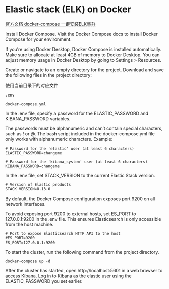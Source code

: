 # Elastic stack (ELK) on Docker
[官方文档 docker-compose 一键安装ELK集群](https://www.elastic.co/guide/en/elasticsearch/reference/current/docker.html#docker-compose-file)

Install Docker Compose. Visit the Docker Compose docs to install Docker Compose for your environment.

If you’re using Docker Desktop, Docker Compose is installed automatically. Make sure to allocate at least 4GB of memory to Docker Desktop. You can adjust memory usage in Docker Desktop by going to Settings > Resources.

Create or navigate to an empty directory for the project.
Download and save the following files in the project directory:

使用当前目录下的对应文件

`.env`

`docker-compose.yml`

In the .env file, specify a password for the ELASTIC_PASSWORD and KIBANA_PASSWORD variables.

The passwords must be alphanumeric and can’t contain special characters, such as ! or @. The bash script included in the docker-compose.yml file only works with alphanumeric characters. Example:
```
# Password for the 'elastic' user (at least 6 characters)
ELASTIC_PASSWORD=changeme

# Password for the 'kibana_system' user (at least 6 characters)
KIBANA_PASSWORD=changeme
```
In the .env file, set STACK_VERSION to the current Elastic Stack version.

```
# Version of Elastic products
STACK_VERSION=8.13.0
```
By default, the Docker Compose configuration exposes port 9200 on all network interfaces.

To avoid exposing port 9200 to external hosts, set ES_PORT to 127.0.0.1:9200 in the .env file. This ensures Elasticsearch is only accessible from the host machine.

```
# Port to expose Elasticsearch HTTP API to the host
#ES_PORT=9200
ES_PORT=127.0.0.1:9200
```
To start the cluster, run the following command from the project directory.
```
docker-compose up -d
```
After the cluster has started, open http://localhost:5601 in a web browser to access Kibana.
Log in to Kibana as the elastic user using the ELASTIC_PASSWORD you set earlier.
